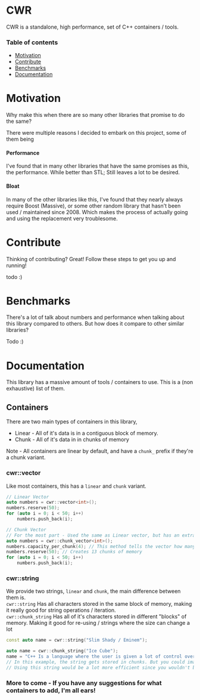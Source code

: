 # CWR

CWR is a standalone, high performance, set of C++ containers / tools.

### Table of contents

* [Motivation](#motivation)
* [Contribute](#contribute)
* [Benchmarks](#benchmarks)
* [Documentation](#documentation)

# Motivation
Why make this when there are so many other libraries that promise to do the same?

There were multiple reasons I decided to embark on this project, some of them being
<br>
#### Performance 
I've found that in many other libraries that have the same promises as this, the performance. While better than STL; Still leaves a lot to be desired. 
<br>
#### Bloat
In many of the other libraries like this, I've found that they nearly always require Boost (Massive), 
or some other random library that hasn't been used / maintained since 2008. Which makes the process of actually going and using the replacement
very troublesome. 

# Contribute

Thinking of contributing? Great! Follow these steps to get you up and running!

todo :)

# Benchmarks
There's a lot of talk about numbers and performance when talking about this library compared to others.
But how does it compare to other similar libraries?

Todo :)

# Documentation
This library has a massive amount of tools / containers to use. This is a (non exhaustive) list of them.

## Containers
There are two main types of containers in this library,
* Linear - All of it's data is in a contiguous block of memory.
* Chunk - All of it's data in in chunks of memory

Note - All containers are linear by default, and have a `chunk_` prefix if they're a chunk variant.

### cwr::vector
Like most containers, this has a `linear` and `chunk` variant.

```c++
// Linear Vector
auto numbers = cwr::vector<int>();
numbers.reserve(50);
for (auto i = 0; i < 50; i++)
    numbers.push_back(i);
```

```c++
// Chunk Vector
// For the most part - Used the same as Linear vector, but has an extra method.
auto numbers = cwr::chunk_vector<int>();
numbers.capacity_per_chunk(4); // This method tells the vector how many of each element we can store within a single chunk
numbers.reserve(50); // Creates 13 chunks of memory
for (auto i = 0; i < 50; i++)
    numbers.push_back(i);
```

### cwr::string
We provide two strings, `linear` and `chunk`, the main difference between them is.
<br>
`cwr::string` Has all characters stored in the same block of memory, making it really good for string operations / iteration.
<br>
`cwr::chunk_string` Has all of it's characters stored in different "blocks" of memory. Making it good for re-using / strings where the size can change a lot

```c++
const auto name = cwr::string("Slim Shady / Eminem");
```

```c++
auto name = cwr::chunk_string("Ice Cube");
name = "C++ Is a language where the user is given a lot of control over what happens in the program, which is one of the reasons I like it so much.";
// In this example, the string gets stored in chunks. But you could imagine that if you were reading a file for example.
// Using this string would be a lot more efficient since you wouldn't be moving the old chars and allocating memory, instead just new memory and such
```

### More to come - If you have any suggestions for what containers to add, I'm all ears!